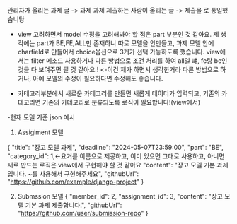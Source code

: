 
관리자가 올리는 과제 글 -> 과제
과제 제출하는 사람이 올리는 글 -> 제출물
로 통일했습니당

- view 고려하면서 model 수정을 고려해봐야 할 점은 part 부분인 것 같아요.
제 생각에는 part가 BE,FE,ALL만 존재하니 따로 모델을 안만들고, 과제 모델 안에 charfield로 만들어서 choice옵션으로 3개가 선택 가능하도록 했습니다. view에서는 filter 메소드 사용하거나 다른 방법으로 조건 처리를 하여 all일 떄, fe랑 be인 것을 다 보여주면 될 것 같아요.! <-이건 제가 하면서 생각한거라 다른 방법으로 하거나, 아예 모델의 수정이 필요하다면 수정해도 좋습니다.

- 카테고리부분에서 새로운 카테고리를 만들면 새롭게 데이터가 입력되고, 기존의 카테고리면 기존의 카테고리로 분류되도록 로직이 필요합니다!(view에서)




-현재 모델 기준 json 예시

1. Assigiment 모델

{
    "title": "장고 모델 과제",
    "deadline": "2024-05-07T23:59:00",
    "part": "BE",
    "category_id": 1,<-요거를 이름으로 제공하고, 이미 있으면 그대로 사용하고, 아니면 새로 만드는 로직은 view에서 구현해야 할 것 같아요
    "content": "장고 모델 기본 과제입니다. ~를 사용해서 구현해주세요",
    "githubUrl": "https://github.com/example/django-project"
}

2. Submssion 모델
{
    "member_id": 2,
    "assignment_id": 3,
    "content": "장고 모델 기본 과제 제출합니다.",
    "githubUrl": "https://github.com/user/submission-repo"
}
